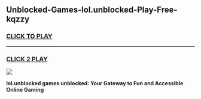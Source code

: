 
## Unblocked-Games-lol.unblocked-Play-Free-kqzzy
<h3>
<a href="https://premium76.site?title=lol.unblocked&ref=18A1">CLICK TO PLAY</a></h3>
<hr>

<h3>
<a href="https://premium76.site?title=lol.unblocked&ref=18A1">CLICK 2 PLAY</a>
  
</h3>

<a href="https://premium76.site?title=lol.unblocked&ref=18A1"><img src="https://clearcache.store/games.png"></a>


**lol.unblocked games unblocked: Your Gateway to Fun and Accessible Online Gaming**
